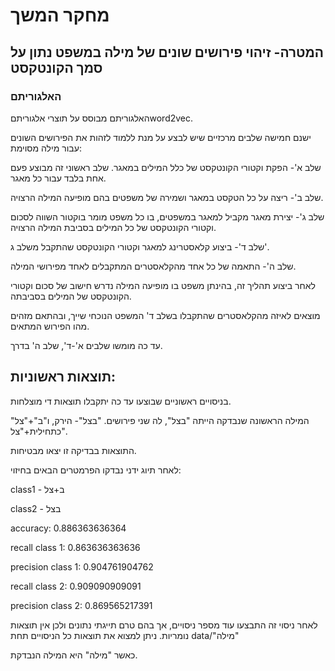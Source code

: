 # מחקר המשך

## המטרה- זיהוי פירושים שונים של מילה במשפט נתון על סמך הקונטקסט

### האלגוריתם
האלגוריתם מבוסס על תוצרי אלגוריתםword2vec.


ישנם חמישה שלבים מרכזיים שיש לבצע על מנת ללמוד לזהות את הפירושים השונים עבור מילה מסוימת:

שלב א'- הפקת וקטורי הקונטקסט של כלל המילים במאגר. שלב ראשוני זה מבוצע פעם אחת בלבד עבור כל מאגר.

שלב ב'- ריצה על כל הטקסט במאגר ושמירה של משפטים בהם מופיעה המילה הרצויה.

שלב ג'- יצירת מאגר מקביל למאגר במשפטים, בו כל משפט מומר בוקטור השווה לסכום וקטורי הקונטקסט של כל המילים בסביבת המילה הרצויה.

שלב ד'- ביצוע קלאסטרינג למאגר וקטורי הקונטקסט שהתקבל משלב ג'.

שלב ה'- התאמה של כל אחד מהקלאסטרים המתקבלים לאחד מפירושי המילה.

לאחר ביצוע תהליך זה, בהינתן משפט בו מופיעה המילה נדרש חישוב של סכום וקטורי הקונטקסט של המילים בסביבתה.

מוצאים לאיזה מהקלאסטרים שהתקבלו בשלב ד' המשפט הנוכחי שייך, ובהתאם מזהים מהו הפירוש המתאים.

עד כה מומשו שלבים א'-ד', שלב ה' בדרך.


## תוצאות ראשוניות:

בניסויים ראשוניים שבוצעו עד כה יתקבלו תוצאות די מוצלחות.

המילה הראשונה שנבדקה הייתה "בצל", לה שני פירושים. "בצל"- הירק, ו"ב"+"צל" כתחילית+"צל".

התוצאות בבדיקה זו יצאו מבטיחות. 

לאחר תיוג ידני נבדקו הפרמטרים הבאים בחיזוי:

class1 - ב+צל

class2 - בצל

accuracy: 0.886363636364

recall class 1: 0.863636363636

precision class 1: 0.904761904762

recall class 2: 0.909090909091

precision class 2: 0.869565217391

לאחר ניסוי זה התבצעו עוד מספר ניסויים, אך בהם טרם תייגתי נתונים ולכן אין תוצאות נומריות. ניתן למצוא את תוצאות כל הניסויים תחת 
data/"מילה"


כאשר "מילה" היא המילה הנבדקת.
